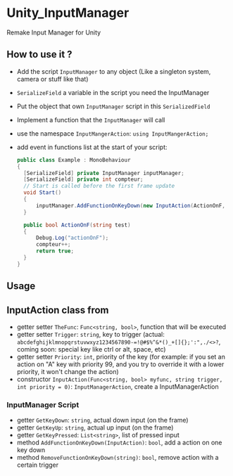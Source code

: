 # Unity_InputManager

Remake Input Manager for Unity

## How to use it ?

- Add the script `InputManager` to any object (Like a singleton system, camera or stuff like that)
- `SerializeField` a variable in the script you need the InputManager
- Put the object that own `InputManager` script in this `SerializedField`
- Implement a function that the `InputManager` will call
- use the namespace `InputMangerAction`: `using InputMangerAction;`
- add event in functions list at the start of your script:

  ```C#
  public class Example : MonoBehaviour
  {
    [SerializeField] private InputManager inputManager;
    [SerializeField] private int compteur;
    // Start is called before the first frame update
    void Start()
    {
        inputManager.AddFunctionOnKeyDown(new InputAction(ActionOnF, "F"));
    }

    public bool ActionOnF(string test)
    {
        Debug.Log("actionOnF");
        compteur++;
        return true;
    }
  }

  ```

## Usage

## InputAction class from

- getter setter `TheFunc`: `Func<string, bool>`, function that will be executed
- getter setter `Trigger`: `string`, key to trigger (actual: `abcdefghijklmnopqrstuvwxyz1234567890-=!@#$%^&*()_+[]{};':",./<>?`, coming soon: special key like ctrl or alt, space, etc)
- getter setter `Priority`: `int`, priority of the key (for example: if you set an action on "A" key with priority 99, and you try to override it with a lower priority, it won't change the action)
- constructor `InputAction(Func<string, bool> myfunc, string trigger, int priority = 0)`: `InputManagerAction`, create a InputManagerAction

### InputManager Script

- getter `GetKeyDown`: `string`, actual down input (on the frame)
- getter `GetKeyUp`: `string`, actual up input (on the frame)
- getter `GetKeyPressed`: `List<string>`, list of pressed input
- method `AddFunctionOnKeyDown(InputAction)`: `bool`, add a action on one key down
- method `RemoveFunctionOnKeyDown(string)`: `bool`, remove action with a certain trigger
